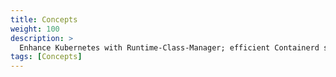 ```yaml
---
title: Concepts
weight: 100
description: >
  Enhance Kubernetes with Runtime-Class-Manager; efficient Containerd shim handling.
tags: [Concepts]
---
```


